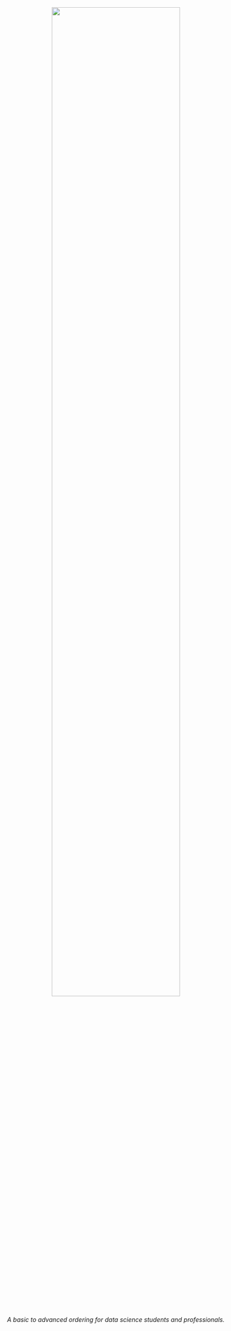 <div align="center"><img width="76%" src="https://user-images.githubusercontent.com/95272518/166615096-9f6af4a1-71a9-4346-a0fa-1182c5fc810d.svg"></div>
<br>
<div align="center"><i>A basic to advanced ordering for data science students and professionals.</i></div>
